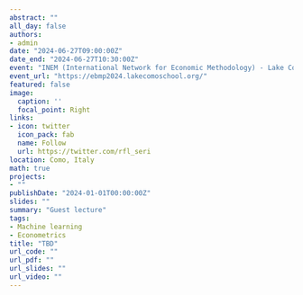 ```yaml
---
abstract: ""
all_day: false
authors:
- admin
date: "2024-06-27T09:00:00Z"
date_end: "2024-06-27T10:30:00Z"
event: "INEM (International Network for Economic Methodology) - Lake Como Summer School 'Philosophy of Economics', Villa del Grumello, Como (Italy) 24 Jun 2024 – 28 Jun 2024"
event_url: "https://ebmp2024.lakecomoschool.org/"
featured: false
image:
  caption: ''
  focal_point: Right
links:
- icon: twitter
  icon_pack: fab
  name: Follow
  url: https://twitter.com/rfl_seri
location: Como, Italy
math: true
projects:
- ""
publishDate: "2024-01-01T00:00:00Z"
slides: ""
summary: "Guest lecture"
tags:
- Machine learning
- Econometrics
title: "TBD"
url_code: ""
url_pdf: ""
url_slides: ""
url_video: ""
---
```

